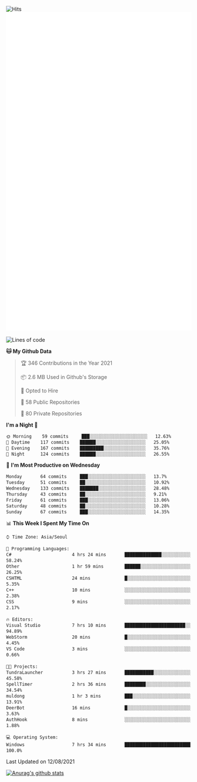 ![Hits](https://hits.seeyoufarm.com/api/count/incr/badge.svg?url=https%3A%2F%2Fgithub.com%2Fkokose1234&count_bg=%2379C83D&title_bg=%23555555&icon=apple.svg&icon_color=%23E7E7E7&title=hits&edge_flat=false)
<br/>
![Metrics](https://github.com/kokose1234/kokose1234/blob/main/github-metrics.svg)

<!--START_SECTION:waka-->
![Lines of code](https://img.shields.io/badge/From%20Hello%20World%20I%27ve%20Written-12.5%20million%20lines%20of%20code-blue)

**🐱 My Github Data** 

> 🏆 346 Contributions in the Year 2021
 > 
> 📦 2.6 MB Used in Github's Storage 
 > 
> 💼 Opted to Hire
 > 
> 📜 58 Public Repositories 
 > 
> 🔑 80 Private Repositories  
 > 
**I'm a Night 🦉** 

```text
🌞 Morning    59 commits     ███░░░░░░░░░░░░░░░░░░░░░░   12.63% 
🌆 Daytime    117 commits    ██████░░░░░░░░░░░░░░░░░░░   25.05% 
🌃 Evening    167 commits    █████████░░░░░░░░░░░░░░░░   35.76% 
🌙 Night      124 commits    ██████░░░░░░░░░░░░░░░░░░░   26.55%

```
📅 **I'm Most Productive on Wednesday** 

```text
Monday       64 commits     ███░░░░░░░░░░░░░░░░░░░░░░   13.7% 
Tuesday      51 commits     ██░░░░░░░░░░░░░░░░░░░░░░░   10.92% 
Wednesday    133 commits    ███████░░░░░░░░░░░░░░░░░░   28.48% 
Thursday     43 commits     ██░░░░░░░░░░░░░░░░░░░░░░░   9.21% 
Friday       61 commits     ███░░░░░░░░░░░░░░░░░░░░░░   13.06% 
Saturday     48 commits     ██░░░░░░░░░░░░░░░░░░░░░░░   10.28% 
Sunday       67 commits     ███░░░░░░░░░░░░░░░░░░░░░░   14.35%

```


📊 **This Week I Spent My Time On** 

```text
⌚︎ Time Zone: Asia/Seoul

💬 Programming Languages: 
C#                       4 hrs 24 mins       ██████████████░░░░░░░░░░░   58.24% 
Other                    1 hr 59 mins        ██████░░░░░░░░░░░░░░░░░░░   26.25% 
CSHTML                   24 mins             █░░░░░░░░░░░░░░░░░░░░░░░░   5.35% 
C++                      10 mins             ░░░░░░░░░░░░░░░░░░░░░░░░░   2.38% 
CSS                      9 mins              ░░░░░░░░░░░░░░░░░░░░░░░░░   2.17%

🔥 Editors: 
Visual Studio            7 hrs 10 mins       ███████████████████████░░   94.89% 
WebStorm                 20 mins             █░░░░░░░░░░░░░░░░░░░░░░░░   4.45% 
VS Code                  3 mins              ░░░░░░░░░░░░░░░░░░░░░░░░░   0.66%

🐱‍💻 Projects: 
TundraLauncher           3 hrs 27 mins       ███████████░░░░░░░░░░░░░░   45.58% 
SpellTimer               2 hrs 36 mins       ████████░░░░░░░░░░░░░░░░░   34.54% 
muldong                  1 hr 3 mins         ███░░░░░░░░░░░░░░░░░░░░░░   13.91% 
DeerBot                  16 mins             █░░░░░░░░░░░░░░░░░░░░░░░░   3.63% 
AuthHook                 8 mins              ░░░░░░░░░░░░░░░░░░░░░░░░░   1.88%

💻 Operating System: 
Windows                  7 hrs 34 mins       █████████████████████████   100.0%

```


 Last Updated on 12/08/2021
<!--END_SECTION:waka-->

[![Anurag's github stats](https://github-readme-stats.vercel.app/api?username=kokose1234&theme=dracula)](https://github.com/anuraghazra/github-readme-stats)



	
